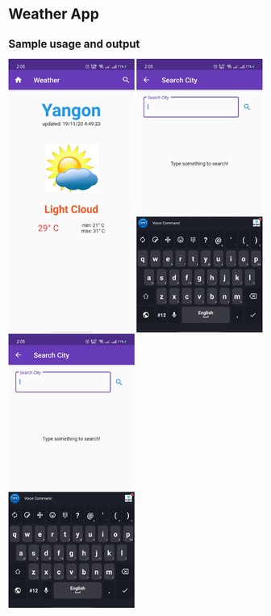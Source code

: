 # Weather App

## Sample usage and output


<img src="output_images/p1.jpg" alt="image" width="250"/>


<img src="output_images/p2.jpg" alt="image" width="250"/>


<img src="output_images/p2.jpg" alt="image" width="250"/>
